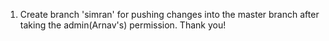 1. Create branch 'simran' for pushing changes into the master branch after taking the admin(Arnav's) permission. Thank you!
